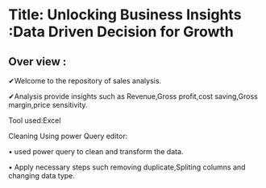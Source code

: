 # Title: Unlocking Business Insights :Data Driven Decision for Growth

## Over view :
✔Welcome to the repository of sales analysis.

✔Analysis provide insights such as Revenue,Gross profit,cost saving,Gross margin,price sensitivity.

Tool used:Excel

Cleaning Using power Query editor:

•	used power query to clean and transform the data.

•	 Apply necessary steps such removing duplicate,Spliting columns and changing data type.
